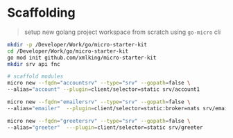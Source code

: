 # Scaffolding

> setup new golang project workspace from scratch using `go-micro` cli

```bash
mkdir -p /Developer/Work/go/micro-starter-kit
cd /Developer/Work/go/micro-starter-kit
go mod init github.com/xmlking/micro-starter-kit
mkdir srv api fnc

# scaffold modules
micro new --fqdn="accountsrv" --type="srv" --gopath=false \
--alias="account" --plugin=client/selector=static srv/account1

micro new --fqdn="emailersrv" --type="srv" --gopath=false \
--alias="emailer"  --plugin=client/selector=static:broker=nats srv/emailer

micro new --fqdn="greetersrv" --type="srv" --gopath=false \
--alias="greeter"  ---plugin=client/selector=static srv/greeter
```
